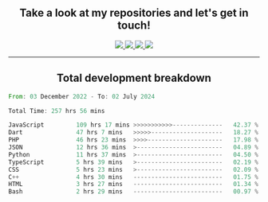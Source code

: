 <h2 align="center">
  Take a look at my repositories and let's get in touch!
</h2>
<p align="center">
  <a href="https://www.instagram.com/rayhanarkan?igsh=MXM3dHhmMTZ3ZWVsaA==">
    <img src="https://img.icons8.com/material-outlined/30/689d6a/instagram.png"/>
  </a>
  <a href="https://www.linkedin.com/in/rayhanarkan/">
    <img src="https://img.icons8.com/material-outlined/30/689d6a/linkedin.png"/>
  </a>
  <a href="">
    <img src="https://img.icons8.com/material-outlined/30/689d6a/geography.png"/>
  </a>
  <a href="mailto:rayhanarkan30@gmail.com">
    <img src="https://img.icons8.com/material-outlined/30/689d6a/email.png"/>
  </a>
</p>

---

<h2 align="center">Total development breakdown</h2>

<p align="center">
<!--START_SECTION:waka-->

```rust
From: 03 December 2022 - To: 02 July 2024

Total Time: 257 hrs 56 mins

JavaScript         109 hrs 17 mins >>>>>>>>>>>--------------   42.37 %
Dart               47 hrs 7 mins   >>>>>--------------------   18.27 %
PHP                46 hrs 23 mins  >>>>---------------------   17.98 %
JSON               12 hrs 36 mins  >------------------------   04.89 %
Python             11 hrs 37 mins  >------------------------   04.50 %
TypeScript         5 hrs 39 mins   >------------------------   02.19 %
CSS                5 hrs 23 mins   >------------------------   02.09 %
C++                4 hrs 30 mins   -------------------------   01.75 %
HTML               3 hrs 27 mins   -------------------------   01.34 %
Bash               2 hrs 29 mins   -------------------------   00.97 %
```

<!--END_SECTION:waka-->
</p>
